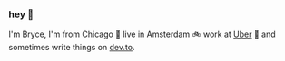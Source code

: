 ### hey 🦑

I'm Bryce, I'm from Chicago 🌭 live in Amsterdam 🚲 work at [Uber](uber.com) 🚗 and sometimes write things on [dev.to](https://dev.to/bryce).
